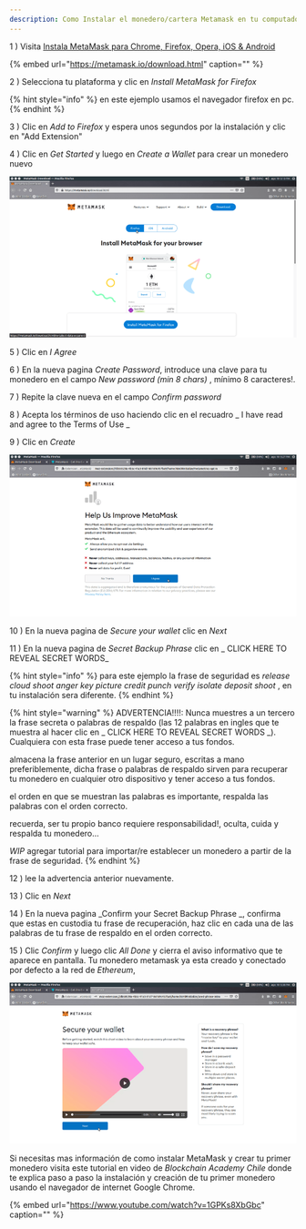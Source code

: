 ```yaml
---
description: Como Instalar el monedero/cartera Metamask en tu computador, dispositivo móvil o teléfono y crear tu primer monedero digital?
---
```


1 \) Visita [Instala MetaMask para Chrome, Firefox, Opera, iOS & Android](https://metamask.io/download.html)

{% embed url="https://metamask.io/download.html" caption="" %}

2 \) Selecciona tu plataforma y clic en _Install MetaMask for Firefox_

{% hint style="info" %}
en este ejemplo usamos el navegador firefox en pc.
{% endhint %}

3 \) Clic en _Add to Firefox_ y espera unos segundos por la instalación y clic en "Add Extension"

4 \) Clic en _Get Started_ y luego en _Create a Wallet_ para crear un monedero nuevo

![](../../.gitbook/assets/metamask-firefox-install-1.gif)

5 \) Clic en _I Agree_ 

6 \) En la nueva pagina _Create Password_,  introduce una clave para tu monedero en el campo  _New password (min 8 chars)_ , mínimo 8 caracteres!.

7 \) Repite la clave nueva en el campo _Confirm password_

8 \) Acepta los términos de uso haciendo clic en el recuadro _ I have read and agree to the Terms of Use _

9 \) Clic en _Create_

![](../../.gitbook/assets/metamask-firefox-install-2.gif)

10 \) En la nueva pagina de _Secure your wallet_ clic en _Next_

11 \) En la nueva pagina de _Secret Backup Phrase_ clic en _ CLICK HERE TO REVEAL SECRET WORDS_

{% hint style="info" %}
para este ejemplo la frase de seguridad es _release cloud shoot anger key picture credit punch verify isolate deposit shoot_ , en tu instalación sera diferente.
{% endhint %}

{% hint style="warning" %}
ADVERTENCIA!!!!: Nunca muestres a un tercero la frase secreta o palabras de respaldo (las 12 palabras en ingles que te muestra al hacer clic en _ CLICK HERE TO REVEAL SECRET WORDS _). Cualquiera con esta frase puede tener acceso a tus fondos.

almacena la frase anterior en un lugar seguro, escritas a mano preferiblemente, dicha frase o palabras de respaldo sirven para recuperar tu monedero en cualquier otro dispositivo y tener acceso a tus fondos.

el orden en que se muestran las palabras es importante, respalda las palabras con el orden correcto.

recuerda, ser tu propio banco requiere responsabilidad!, oculta, cuida y respalda tu monedero...

_WIP_ agregar tutorial para importar/re establecer  un monedero a partir de la frase de seguridad. 
{% endhint %}

12 \) lee la advertencia anterior nuevamente. 

13 \) Clic en _Next_

14 \) En la nueva pagina _Confirm your Secret Backup Phrase _, confirma que estas en custodia tu frase de recuperación, haz clic en cada una de las palabras de tu frase de respaldo en el orden correcto.

15 \) Clic _Confirm_ y luego clic _All Done_ y cierra el aviso informativo que te aparece en pantalla. Tu monedero metamask ya esta creado y conectado por defecto a la red de _Ethereum_, 

![](../../.gitbook/assets/metamask-firefox-install-3.gif)

Si necesitas mas información de como instalar MetaMask y crear tu primer monedero visita este tutorial en video de _Blockchain Academy Chile_ donde te explica paso a paso la instalación y creación de tu primer monedero usando el navegador de internet Google Chrome.

{% embed url="https://www.youtube.com/watch?v=1GPKs8XbGbc" caption="" %}

